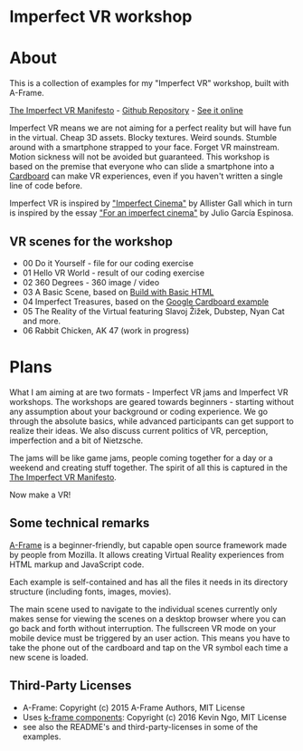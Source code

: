 # Imperfect VR workshop

# About
This is a collection of examples for my "Imperfect VR" workshop, built with A-Frame.

[The Imperfect VR Manifesto](https://github.com/i3games/imperfect-vr/blob/master/Imperfect%20VR%20Manifesto.pdf) - [Github Repository](https://github.com/i3games/imperfect-vr) - [See it online](https://i3games.github.io/imperfect-vr/)

Imperfect VR means we are not aiming for a perfect reality but will have fun in the virtual. Cheap 3D assets. Blocky textures. Weird sounds. Stumble around with a smartphone strapped to your face. Forget VR mainstream. Motion sickness will not be avoided but guaranteed. This workshop is based on the premise that everyone who can slide a smartphone into a [Cardboard](https://vr.google.com/cardboard/) can make VR experiences, even if you haven't written a single line of code before.

Imperfect VR is inspired by ["Imperfect Cinema"](http://www.imperfectcinema.com/) by Allister Gall which in turn is inspired by the essay ["For an imperfect cinema"](http://www.ejumpcut.org/archive/onlinessays/JC20folder/ImperfectCinema.html) by Julio García Espinosa.

## VR scenes for the workshop

* 00 Do it Yourself - file for our coding exercise
* 01 Hello VR World - result of our coding exercise
* 02 360 Degrees - 360 image / video
* 03 A Basic Scene, based on [Build with Basic HTML](https://aframe.io/docs/0.5.0/guides/)
* 04 Imperfect Treasures, based on the [Google Cardboard example](https://developers.google.com/vr/android/get-started)
* 05 The Reality of the Virtual featuring Slavoj Žižek, Dubstep, Nyan Cat and more.
* 06 Rabbit Chicken, AK 47 (work in progress)

# Plans
What I am aiming at are two formats - Imperfect VR jams and Imperfect VR workshops. The workshops are geared towards beginners - starting without any assumption about your background or coding experience. We go through the absolute basics, while advanced participants can get support to realize their ideas. We also discuss current politics of VR, perception, imperfection and a bit of Nietzsche.

The jams will be like game jams, people coming together for a day or a weekend and creating stuff together. The spirit of all this is captured in the [The Imperfect VR Manifesto](https://github.com/i3games/imperfect-vr/blob/master/Imperfect%20VR%20Manifesto.pdf).  

Now make a VR!

## Some technical remarks

[A-Frame](https://aframe.io/) is a beginner-friendly, but capable open source framework made by people from Mozilla. It allows creating Virtual Reality experiences from HTML markup and JavaScript code.

Each example is self-contained and has all the files it needs in its directory structure (including fonts, images, movies).

The main scene used to navigate to the individual scenes currently only makes sense for viewing the scenes on a desktop browser where you can go back and forth without interruption. The fullscreen VR mode on your mobile device must be triggered by an user action. This means you have to take the phone out of the cardboard and tap on the VR symbol each time a new scene is loaded.  

## Third-Party Licenses

* A-Frame: Copyright (c) 2015 A-Frame Authors, MIT License
* Uses [k-frame components](https://github.com/ngokevin/k-frame): Copyright (c) 2016 Kevin Ngo, MIT License
* see also the README's and third-party-licenses in some of the examples.
